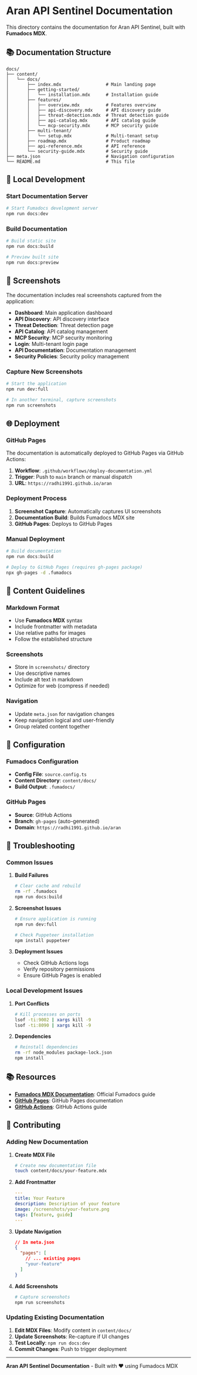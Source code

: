 # Aran API Sentinel Documentation

This directory contains the documentation for Aran API Sentinel, built with **Fumadocs MDX**.

## 📚 **Documentation Structure**

```
docs/
├── content/
│   └── docs/
│       ├── index.mdx                 # Main landing page
│       ├── getting-started/
│       │   └── installation.mdx      # Installation guide
│       ├── features/
│       │   ├── overview.mdx          # Features overview
│       │   ├── api-discovery.mdx     # API discovery guide
│       │   ├── threat-detection.mdx  # Threat detection guide
│       │   ├── api-catalog.mdx       # API catalog guide
│       │   └── mcp-security.mdx      # MCP security guide
│       ├── multi-tenant/
│       │   └── setup.mdx             # Multi-tenant setup
│       ├── roadmap.mdx               # Product roadmap
│       ├── api-reference.mdx         # API reference
│       └── security-guide.mdx        # Security guide
├── meta.json                         # Navigation configuration
└── README.md                         # This file
```

## 🚀 **Local Development**

### **Start Documentation Server**
```bash
# Start Fumadocs development server
npm run docs:dev
```

### **Build Documentation**
```bash
# Build static site
npm run docs:build

# Preview built site
npm run docs:preview
```

## 📸 **Screenshots**

The documentation includes real screenshots captured from the application:

- **Dashboard**: Main application dashboard
- **API Discovery**: API discovery interface
- **Threat Detection**: Threat detection page
- **API Catalog**: API catalog management
- **MCP Security**: MCP security monitoring
- **Login**: Multi-tenant login page
- **API Documentation**: Documentation management
- **Security Policies**: Security policy management

### **Capture New Screenshots**
```bash
# Start the application
npm run dev:full

# In another terminal, capture screenshots
npm run screenshots
```

## 🌐 **Deployment**

### **GitHub Pages**

The documentation is automatically deployed to GitHub Pages via GitHub Actions:

1. **Workflow**: `.github/workflows/deploy-documentation.yml`
2. **Trigger**: Push to `main` branch or manual dispatch
3. **URL**: `https://radhi1991.github.io/aran`

### **Deployment Process**

1. **Screenshot Capture**: Automatically captures UI screenshots
2. **Documentation Build**: Builds Fumadocs MDX site
3. **GitHub Pages**: Deploys to GitHub Pages

### **Manual Deployment**

```bash
# Build documentation
npm run docs:build

# Deploy to GitHub Pages (requires gh-pages package)
npx gh-pages -d .fumadocs
```

## 📝 **Content Guidelines**

### **Markdown Format**
- Use **Fumadocs MDX** syntax
- Include frontmatter with metadata
- Use relative paths for images
- Follow the established structure

### **Screenshots**
- Store in `screenshots/` directory
- Use descriptive names
- Include alt text in markdown
- Optimize for web (compress if needed)

### **Navigation**
- Update `meta.json` for navigation changes
- Keep navigation logical and user-friendly
- Group related content together

## 🔧 **Configuration**

### **Fumadocs Configuration**
- **Config File**: `source.config.ts`
- **Content Directory**: `content/docs/`
- **Build Output**: `.fumadocs/`

### **GitHub Pages**
- **Source**: GitHub Actions
- **Branch**: `gh-pages` (auto-generated)
- **Domain**: `https://radhi1991.github.io/aran`

## 🐛 **Troubleshooting**

### **Common Issues**

1. **Build Failures**
   ```bash
   # Clear cache and rebuild
   rm -rf .fumadocs
   npm run docs:build
   ```

2. **Screenshot Issues**
   ```bash
   # Ensure application is running
   npm run dev:full
   
   # Check Puppeteer installation
   npm install puppeteer
   ```

3. **Deployment Issues**
   - Check GitHub Actions logs
   - Verify repository permissions
   - Ensure GitHub Pages is enabled

### **Local Development Issues**

1. **Port Conflicts**
   ```bash
   # Kill processes on ports
   lsof -ti:9002 | xargs kill -9
   lsof -ti:8090 | xargs kill -9
   ```

2. **Dependencies**
   ```bash
   # Reinstall dependencies
   rm -rf node_modules package-lock.json
   npm install
   ```

## 📚 **Resources**

- **[Fumadocs MDX Documentation](https://fumadocs.dev/docs/mdx)**: Official Fumadocs guide
- **[GitHub Pages](https://pages.github.com/)**: GitHub Pages documentation
- **[GitHub Actions](https://docs.github.com/en/actions)**: GitHub Actions guide

## 🤝 **Contributing**

### **Adding New Documentation**

1. **Create MDX File**
   ```bash
   # Create new documentation file
   touch content/docs/your-feature.mdx
   ```

2. **Add Frontmatter**
   ```yaml
   ---
   title: Your Feature
   description: Description of your feature
   image: /screenshots/your-feature.png
   tags: [feature, guide]
   ---
   ```

3. **Update Navigation**
   ```json
   // In meta.json
   {
     "pages": [
       // ... existing pages
       "your-feature"
     ]
   }
   ```

4. **Add Screenshots**
   ```bash
   # Capture screenshots
   npm run screenshots
   ```

### **Updating Existing Documentation**

1. **Edit MDX Files**: Modify content in `content/docs/`
2. **Update Screenshots**: Re-capture if UI changes
3. **Test Locally**: `npm run docs:dev`
4. **Commit Changes**: Push to trigger deployment

---

**Aran API Sentinel Documentation** - Built with ❤️ using Fumadocs MDX 